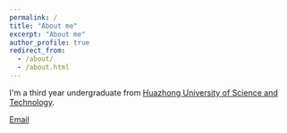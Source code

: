 ```yaml
---
permalink: /
title: "About me"
excerpt: "About me"
author_profile: true
redirect_from: 
  - /about/
  - /about.html
---
```


I'm a third year undergraduate from [Huazhong University of Science and Technology](https://www.hust.edu.cn/).

[Email](mailto:ljy2021@hust.edu.cn)
